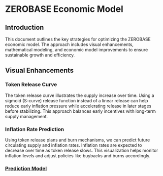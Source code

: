 # ZEROBASE Economic Model

## Introduction

This document outlines the key strategies for optimizing the ZEROBASE economic model. The approach includes visual enhancements, mathematical modeling, and economic model improvements to ensure sustainable growth and efficiency.

## Visual Enhancements 

### **Token Release Curve**
The token release curve illustrates the supply increase over time. Using a sigmoid (S-curve) release function instead of a linear release can help reduce early inflation pressure while accelerating release in later stages before stabilizing. This approach balances early incentives with long-term supply management.

### **Inflation Rate Prediction**
Using token release plans and burn mechanisms, we can predict future circulating supply and inflation rates. Inflation rates are expected to decrease over time as token release slows. This visualization helps monitor inflation levels and adjust policies like buybacks and burns accordingly.

### **[Prediction Model](https://hackmd.io/ttn_i5h9TbqcpKhqiHtELw?view#/6)**
